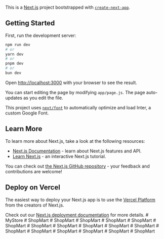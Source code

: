 This is a [Next.js](https://nextjs.org/) project bootstrapped with [`create-next-app`](https://github.com/vercel/next.js/tree/canary/packages/create-next-app).

## Getting Started

First, run the development server:

```bash
npm run dev
# or
yarn dev
# or
pnpm dev
# or
bun dev
```

Open [http://localhost:3000](http://localhost:3000) with your browser to see the result.

You can start editing the page by modifying `app/page.js`. The page auto-updates as you edit the file.

This project uses [`next/font`](https://nextjs.org/docs/basic-features/font-optimization) to automatically optimize and load Inter, a custom Google Font.

## Learn More

To learn more about Next.js, take a look at the following resources:

- [Next.js Documentation](https://nextjs.org/docs) - learn about Next.js features and API.
- [Learn Next.js](https://nextjs.org/learn) - an interactive Next.js tutorial.

You can check out [the Next.js GitHub repository](https://github.com/vercel/next.js/) - your feedback and contributions are welcome!

## Deploy on Vercel

The easiest way to deploy your Next.js app is to use the [Vercel Platform](https://vercel.com/new?utm_medium=default-template&filter=next.js&utm_source=create-next-app&utm_campaign=create-next-app-readme) from the creators of Next.js.

Check out our [Next.js deployment documentation](https://nextjs.org/docs/deployment) for more details.
#   M y S t o r e  
 #   S h o p M a r t  
 #   S h o p M a r t  
 #   S h o p M a r t  
 #   S h o p M a r t  
 #   S h o p M a r t  
 #   S h o p M a r t  
 #   S h o p M a r t  
 #   S h o p M a r t  
 #   S h o p M a r t  
 #   S h o p M a r t  
 #   S h o p M a r t  
 #   S h o p M a r t  
 #   S h o p M a r t  
 #   S h o p M a r t  
 #   S h o p M a r t  
 #   S h o p M a r t  
 #   S h o p M a r t  
 